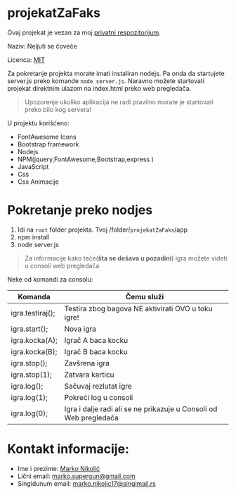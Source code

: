 # projekatZaFaks

Ovaj projekat je vezan za moj [privatni respozitorijum](https://github.com/Marko9827/projekatZaFaks).

Naziv: Neljuti se čoveče

Licenca: [MIT](https://github.com/Marko9827/projekatZaFaks/blob/main/LICENSE)

Za pokretanje projekta morate imati instaliran nodejs. Pa onda da startujete server.js preko komande ``` node server.js ```. Naravno možete startovati projekat direktnim ulazom na index.html preko web pregledača. 

> Upozorenje ukoliko aplikacija ne radi pravilno morate je startovati preko bilo kog servera!

U projektu korišćeno:

- FontAwesome Icons
- Bootstrap framework
- Nodejs
- NPM(jquery,FontAwesome,Bootstrap,express )
- JavaScript
- Css
- Css Animacije

# Pokretanje preko nodjes
 1. Idi na ```root``` folder projekta. Tvoj /folder/```projekatZaFaks```/app
 2. npm install
 3. node server.js

> Za informacije kako teče(**šta se dešava u pozadini**) igra možete videti u consoli web pregledača

Neke od komandi za consolu: 

| Komanda    | Čemu služi    |
| ----------- | ----------- |
| igra.testiraj();  | Testira zbog bagova NE aktivirati OVO u toku igre! |
| igra.start();  |   Nova igra |
| igra.kocka(A); |  Igrač A baca kocku |
| igra.kocka(B); |  Igrač B baca kocku  |
| igra.stop();  | Zavšrena igra |
| igra.stop(1); |  Zatvara karticu |
| igra.log(); |  Sačuvaj rezlutat igre |
| igra.log(1); |  Pokreći log u consoli |
| igra.log(0);  | Igra i dalje radi ali se ne prikazuje u Consoli od Web pregledača |

# Kontakt informacije:

- Ime i prezime: [Marko Nikolić](https://github.com/Marko9827/)
- Lični email: [marko.supergun@gmail.com](marko.supergun@gmail.com)
- Singidunum email: [marko.nikolic17@singimail.rs](marko.nikolic17@singimail.rs)
